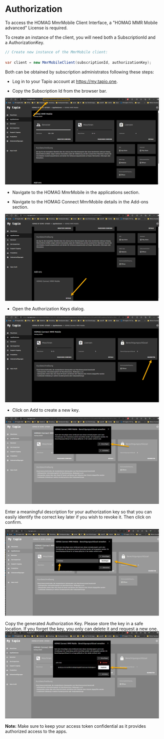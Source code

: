# Authorization

To access the HOMAG MmrMobile Client Interface, a "HOMAG MMR Mobile advanced" License is required. 

To create an instance of the client, you will need both a SubscriptionId and a AuthorizationKey.

```c#
// Create new instance of the MmrMobile client:
            
var client = new MmrMobileClient(subscriptionId, authorizationKey);
```

Both can be obtained by subscription administratos following these steps:

- Log in to your Tapio account at <https://my.tapio.one>.

- Copy the Subscription Id from the browser bar.

![alt text](SubscriptionId.jpg "Subscription Id")

- Navigate to the HOMAG MmrMobile in the applications section.

- Navigate to the HOMAG Connect MmrMobile details in the Add-ons section.

![alt text](AuthorizationKey01.jpg)

- Open the Authorization Keys dialog.

![alt text](AuthorizationKey02.jpg)

- Click on Add to create a new key.

![alt text](AuthorizationKey03.jpg)

Enter a meaningful description for your authorization key so that you can easily identify the correct key later if you wish to revoke it.
Then click on confirm.

![alt text](AuthorizationKey04.jpg)

Copy the generated Authorization Key. Please store the key in a safe location. If you forget the key, you only can delete it and request a new one.
![alt text](AuthorizationKey05.jpg)

**Note:** Make sure to keep your access token confidential as it provides authorized access to the apps.

